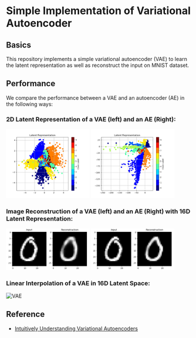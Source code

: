 # Simple Implementation of Variational Autoencoder
## Basics
This repository implements a simple variational autoencoder (VAE) to learn the latent representation as well as reconstruct the input on MNIST dataset.
## Performance
We compare the performance between a VAE and an autoencoder (AE) in the following ways:
### 2D Latent Representation of a VAE (left) and an AE (Right):
<p float="center">
  <img src="/stand%20alone%20implementation/VAE/Figures/Latent%20Representation/vae_2.png" alt="VAE" width="45%"/>
  <img src="/stand%20alone%20implementation/VAE/Figures/Latent%20Representation/ae_2.png" alt="AE" width="45%"/>
</p>

### Image Reconstruction of a VAE (left) and an AE (Right) with 16D Latent Representation:
<p float="center">
  <img src="/stand%20alone%20implementation/VAE/Figures/Reconstruction/vae_16.gif" alt="VAE" width="45%"/>
  <img src="/stand%20alone%20implementation/VAE/Figures/Reconstruction/ae_16.gif" alt="AE" width="45%"/>
</p>

### Linear Interpolation of a VAE in 16D Latent Space:
<p float="center">
  <img src="/stand%20alone%20implementation/RNN/Figures/Mixture Reconstruction/vae_16_2_7.gif" alt="VAE" width="75%"/>
</p>

## Reference

- [Intuitively Understanding Variational Autoencoders](https://towardsdatascience.com/intuitively-understanding-variational-autoencoders-1bfe67eb5daf)


